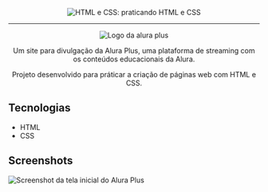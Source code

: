 
<p align="center"> <img src="https://imgur.com/BASzVop.png" alt="HTML e CSS: praticando HTML e CSS"> </p>

<hr>

<p align="center"> <img src="https://github.com/MonicaHillman/aluraplus/blob/aula04/img/Logo.png?raw=true" alt="Logo da alura plus"> </p>
<p align="center">Um site para divulgação da Alura Plus, uma plataforma de streaming com os conteúdos educacionais da Alura.</p>
<p align="center">Projeto desenvolvido para práticar a criação de páginas web com HTML e CSS.</p>

## Tecnologias
* HTML
* CSS

## Screenshots
![Screenshot da tela inicial do Alura Plus](https://imgur.com/nKUf7MK.png)

